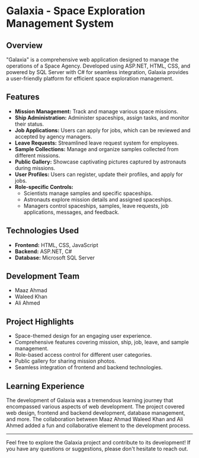 # Galaxia - Space Exploration Management System

## Overview

"Galaxia" is a comprehensive web application designed to manage the operations of a Space Agency. Developed using ASP.NET, HTML, CSS, and powered by SQL Server with C# for seamless integration, Galaxia provides a user-friendly platform for efficient space exploration management.

## Features

- **Mission Management:** Track and manage various space missions.
- **Ship Administration:** Administer spaceships, assign tasks, and monitor their status.
- **Job Applications:** Users can apply for jobs, which can be reviewed and accepted by agency managers.
- **Leave Requests:** Streamlined leave request system for employees.
- **Sample Collections:** Manage and organize samples collected from different missions.
- **Public Gallery:** Showcase captivating pictures captured by astronauts during missions.
- **User Profiles:** Users can register, update their profiles, and apply for jobs.
- **Role-specific Controls:**
  - Scientists manage samples and specific spaceships.
  - Astronauts explore mission details and assigned spaceships.
  - Managers control spaceships, samples, leave requests, job applications, messages, and feedback.

## Technologies Used

- **Frontend:** HTML, CSS, JavaScript
- **Backend:** ASP.NET, C#
- **Database:** Microsoft SQL Server

## Development Team

- Maaz Ahmad
- Waleed Khan
- Ali Ahmed

## Project Highlights

- Space-themed design for an engaging user experience.
- Comprehensive features covering mission, ship, job, leave, and sample management.
- Role-based access control for different user categories.
- Public gallery for sharing mission photos.
- Seamless integration of frontend and backend technologies.

## Learning Experience

The development of Galaxia was a tremendous learning journey that encompassed various aspects of web development. The project covered web design, frontend and backend development, database management, and more. The collaboration between Maaz Ahmad Waleed Khan and Ali Ahmed added a fun and collaborative element to the development process.

---

Feel free to explore the Galaxia project and contribute to its development! If you have any questions or suggestions, please don't hesitate to reach out.
